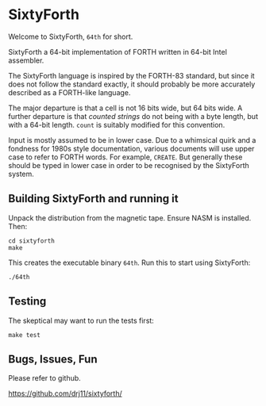 # SixtyForth

Welcome to SixtyForth, `64th` for short.

SixtyForth a 64-bit implementation of FORTH
written in 64-bit Intel assembler.

The SixtyForth language is inspired by the FORTH-83 standard,
but since it does not follow the standard exactly,
it should probably be more accurately described as
a FORTH-like language.

The major departure is that a cell is not 16 bits wide,
but 64 bits wide.
A further departure is that _counted strings_
do not being with
a byte length, but with
a 64-bit length.
`count` is suitably modified for this convention.

Input is mostly assumed to be in lower case.
Due to a whimsical quirk and
a fondness for 1980s style documentation,
various documents will use upper case
to refer to FORTH words.
For example, `CREATE`.
But generally these should be
typed in lower case
in order to be
recognised by the SixtyForth system.

## Building SixtyForth and running it

Unpack the distribution from the magnetic tape.
Ensure NASM is installed.
Then:

    cd sixtyforth
    make

This creates the executable binary `64th`.
Run this to start using SixtyForth:

    ./64th

## Testing

The skeptical may want to run the tests first:

    make test

## Bugs, Issues, Fun

Please refer to github.

https://github.com/drj11/sixtyforth/

